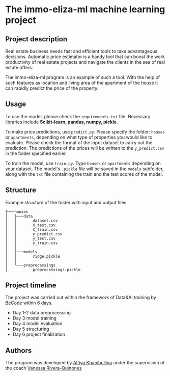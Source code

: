 # The immo-eliza-ml machine learning project
## Project description
Real estate business needs fast and efficient tools to take advantageous decisions. Automatic price estimator is a handy tool that can boost the work productivity of real estate projects and navigate the clients in the sea of real estate offers. 

The immo-eliza-ml program is an example of such a tool. With the help of such features as location and living area of the apartment of the house it can rapidly predict the price of the property. 

## Usage
To use the model, please check the ```requirements.txt``` file. Necessary libraries include **Scikit-learn, pandas, numpy, pickle**.

To make price predictions, use ```predict.py```. Please specify the folder: ```houses``` or ```apartments```, depending on what type of properties you would like to evaluate. Please check the format of the input dataset to carry out the prediction. The predictions of the prices will be written to the ```y_predict.csv``` in the folder specified earlier.

To train the model, use ```train.py```.  Type ```houses``` or ```apartments``` depending on your dataset. The model's ```.pickle``` file  will be saved in the ```models``` subfolder, along with the ```txt``` file containing the train and the test scores of the model.


## Structure
Example structure of the folder with input and output files 

```
├───houses
│   ├───data
│   │       dataset.csv
│   │       X_test.csv
│   │       X_train.csv
│   │       y_predict.csv
│   │       y_test.csv
│   │       y_train.csv
│   │
│   ├───models
│   │       ridge.pickle
│   │
│   └───preprocessings
│           preprocessings.pickle
```

## Project timeline
The project was carried out within the framework of Data&AI training by [BeCode](https://becode.org/) within 6 days.
- Day 1-2 data preprocessing
- Day 3 model training
- Day 4 model evaluation 
- Day 5 structuring
- Day 6 project finalization

## Authors
The program was developed by [Alfiya Khabibullina](https://github.com/justalphie) under the supervision of the coach [Vanessa Rivera-Quinones](https://github.com/vriveraq)
